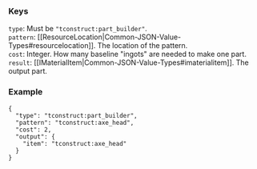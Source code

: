 ### Keys
`type`: Must be `"tconstruct:part_builder"`.  
`pattern`: [[ResourceLocation|Common-JSON-Value-Types#resourcelocation]]. The location of the pattern.  
`cost`: Integer. How many baseline "ingots" are needed to make one part.
`result`: [[IMaterialItem|Common-JSON-Value-Types#imaterialitem]]. The output part.

### Example
    {
      "type": "tconstruct:part_builder",
      "pattern": "tconstruct:axe_head",
      "cost": 2,
      "output": {
        "item": "tconstruct:axe_head"
      }
    }